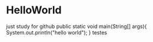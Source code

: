 # HelloWorld
just study for github
public static void main(String[] args){
  System.out.println("hello world");
}
testes